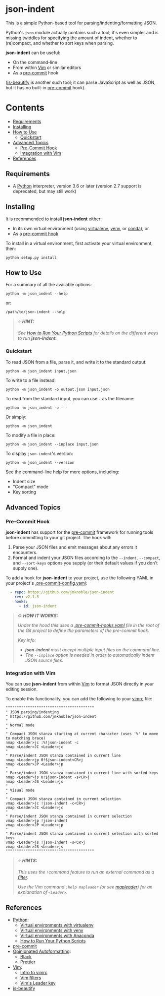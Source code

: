# json-indent

This is a simple Python-based tool for parsing/indenting/formatting JSON.

Python's `json` module actually contains such a tool; it's even simpler and is
missing twiddles for specifying the amount of indent, whether to (re)compact,
and whether to sort keys when parsing.

**json-indent** can be useful:

- On the command-line
- From within [Vim][] or similar editors
- As a [pre-commit][] hook

([js-beautify][] is another such tool; it can parse JavaScript as well as
JSON, but it has no built-in [pre-commit][] hook).


[begintoc]: #

# Contents

* [Requirements](#requirements)
* [Installing](#installing)
* [How to Use](#how-to-use)
    * [Quickstart](#quickstart)
* [Advanced Topics](#advanced-topics)
    * [Pre-Commit Hook](#pre-commit-hook)
    * [Integration with Vim](#integration-with-vim)
* [References](#references)

[endtoc]: #


## Requirements

- A [Python] interpreter, version 3.6 or later (version 2.7 support is
  deprecated, but may still work)


## Installing

It is recommended to install **json-indent** either:

- In its own virtual environment (using [virtualenv][], [venv][], or
  [conda][]), or
- As a [pre-commit hook](#pre-commit-hook)

To install in a virtual environment, first activate your virtual environment,
then:

    python setup.py install


## How to Use

For a summary of all the available options:

    python -m json_indent --help

or:

    /path/to/json-indent --help

> :star: ***HINT:***
>
> _See [How to Run Your Python Scripts][run-python-scripts] for details on the
> different ways to run **json-indent**._


### Quickstart

To read JSON from a file, parse it, and write it to the standard output:

    python -m json_indent input.json

To write to a file instead:

    python -m json_indent -o output.json input.json

To read from the standard input, you can use `-` as the filename:

    python -m json_indent -o - -

Or simply:

    python -m json_indent

To modify a file in place:

    python -m json_indent --inplace input.json

To display `json-indent`'s version:

    python -m json_indent --version

See the command-line help for more options, including:

- Indent size
- "Compact" mode
- Key sorting


## Advanced Topics

### Pre-Commit Hook

**json-indent** has support for the [pre-commit][] framework for running tools
before committing to your git project.  The hook will:

1. Parse your JSON files and emit messages about any errors it encounters.
2. Format and indent your JSON files according to the `--indent`, `--compact`,
    and `--sort-keys` options you supply (or their default values if you don't
    supply one).

To add a hook for **json-indent** to your project, use the following YAML in
your project's [.pre-commit-config.yaml](examples/.pre-commit-config.yaml):

```yaml
  - repo: https://github.com/jmknoble/json-indent
    rev: v2.1.5
    hooks:
      - id: json-indent
```

> :gear: ***HOW IT WORKS:***
>
> _Under the hood this uses a [.pre-commit-hooks.yaml](.pre-commit-hooks.yaml)
> file in the root of the Git project to define the parameters of the
> pre-commit hook._
>
> _Key info:_
>
> - _**json-indent** must accept multiple input files on the command line._
> - _The `--inplace` option is needed in order to automatically indent JSON
>   source files._


### Integration with Vim

You can use **json-indent** from within [Vim][] to format JSON directly in
your editing session.

To enable this functionality, you can add the following to your [vimrc][]
file:

```viml
""""""""""""""""""""""""""""""""""""""""
" JSON parsing/indenting
" https://github.com/jmknoble/json-indent
"
" Normal mode
"
" Compact JSON stanza starting at current character (uses '%' to move to matching brace)
nmap <Leader>jc :%!json-indent -c
nmap <Leader>JC <Leader>jc
"
" Parse/indent JSON stanza contained in current line
nmap <Leader>jp 0!$json-indent<CR>j
nmap <Leader>JP <Leader>jp
"
" Parse/indent JSON stanza contained in current line with sorted keys
nmap <Leader>js 0!$json-indent -s<CR>j
nmap <Leader>JS <Leader>js
"
" Visual mode
"
" Compact JSON stanza contained in current selection
vmap <Leader>jc !json-indent -c<CR>j
vmap <Leader>JC <Leader>jc
"
" Parse/indent JSON stanza contained in current selection
vmap <Leader>jp !json-indent
vmap <Leader>JP <Leader>jp
"
" Parse/indent JSON stanza contained in current selection with sorted keys
vmap <Leader>js !json-indent -s<CR>j
vmap <Leader>JS <Leader>js
""""""""""""""""""""""""""""""""""""""""
```

> :star: ***HINTS:***
>
> _This uses the `!`_command_ feature to run an external command as a
> [filter][]._
>
> _Use the Vim command `:help mapleader` (or see [mapleader][]) for an
> explanation of `<Leader>`._


## References

- [Python][]:
    - [Virtual environments with virtualenv][virtualenv]
    - [Virtual environments with venv][venv]
    - [Virtual environments with Anaconda][conda]
    - [How to Run Your Python Scripts][run-python-scripts]
- [pre-commit][]
- [Opinionated Autoformatting][]:
    - [Black][]
    - [Prettier][]
- [Vim][]:
    - [Intro to vimrc][vimrc]
    - [Vim filters][filter]
    - [Vim's Leader key][mapleader]
- [js-beautify][]


 [Python]: https://www.python.org/
 [virtualenv]: https://virtualenv.pypa.io/en/latest/
 [venv]: https://docs.python.org/3/library/venv.html
 [conda]: https://docs.conda.io/projects/conda/en/latest/user-guide/tasks/manage-environments.html
 [run-python-scripts]: https://realpython.com/run-python-scripts/

 [pre-commit]: https://pre-commit.com/

 [Opinionated Autoformatting]: https://blog.seangransee.com/2018/09/opinions-on-opinionated-autoformatters/
 [Black]: https://black.readthedocs.io/en/stable/
 [Prettier]: https://prettier.io/

 [Vim]: http://www.vim.org/
 [vimrc]: https://vimhelp.org/usr_05.txt.html#vimrc-intro
 [filter]: https://vimhelp.org/change.txt.html#filter
 [mapleader]: https://vimhelp.org/map.txt.html#mapleader

 [js-beautify]: https://github.com/beautify-web/js-beautify
